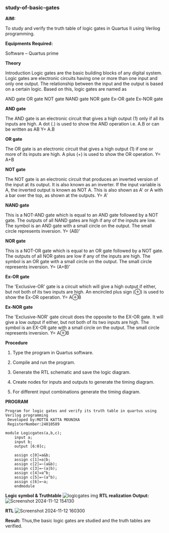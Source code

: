 ### study-of-basic-gates

**AIM:** 

To study and verify the truth table of logic gates in Quartus II using Verilog programming.

**Equipments Required:**

Software – Quartus prime 

**Theory**

Introduction Logic gates are the basic building blocks of any digital system. Logic gates are electronic circuits having one or more than one input and only one output. The relationship between the input and the output is based on a certain logic. Based on this, logic gates are named as

AND gate OR gate NOT gate NAND gate NOR gate Ex-OR gate Ex-NOR gate

**AND gate**

The AND gate is an electronic circuit that gives a high output (1) only if all its inputs are high. A dot (.) is used to show the AND operation i.e. A.B or can be written as AB
Y= A.B

**OR gate** 

The OR gate is an electronic circuit that gives a high output (1) if one or more of its inputs are high. A plus (+) is used to show the OR operation.
Y= A+B

**NOT gate**

The NOT gate is an electronic circuit that produces an inverted version of the input at its output. It is also known as an inverter. If the input variable is A, the inverted output is known as NOT A. This is also shown as A' or A with a bar over the top, as shown at the outputs.
Y= A'

**NAND gate**

This is a NOT-AND gate which is equal to an AND gate followed by a NOT gate. The outputs of all NAND gates are high if any of the inputs are low. The symbol is an AND gate with a small circle on the output. The small circle represents inversion.
Y= (AB)’

**NOR gate**

This is a NOT-OR gate which is equal to an OR gate followed by a NOT gate. The outputs of all NOR gates are low if any of the inputs are high. The symbol is an OR gate with a small circle on the output. The small circle represents inversion.
Y= (A+B)’

**Ex-OR gate**

The 'Exclusive-OR' gate is a circuit which will give a high output if either, but not both of its two inputs are high. An encircled plus sign (⊕) is used to show the Ex-OR operation.
Y= A⊕B

**Ex-NOR gate**

The 'Exclusive-NOR' gate circuit does the opposite to the EX-OR gate. It will give a low output if either, but not both of its two inputs are high. The symbol is an EX-OR gate with a small circle on the output. The small circle represents inversion.
Y= A⊕B

**Procedure** 

1.	Type the program in Quartus software.

2.	Compile and run the program.

3.	Generate the RTL schematic and save the logic diagram.

4.	Create nodes for inputs and outputs to generate the timing diagram.

5.	For different input combinations generate the timing diagram.


**PROGRAM**
```
Program for logic gates and verify its truth table in quartus using Verilog programming
 Developed by:MOTTA KATTA MOUNIKA
 RegisterNumber:24010589
 ```
```
module Logicgates(a,b,c);
	input a;
	input b;
	output [6:0]c;

	assign c[0]=a&b;
	assign c[1]=a|b;
	assign c[2]=~(a&b);
	assign c[3]=~(a|b);
	assign c[4]=a^b;
	assign c[5]=~(a^b);
	assign c[6]=~a;
	endmodule
```
**Logic symbol & Truthtable**
![logicgates img](https://github.com/user-attachments/assets/7fafe494-aea5-4b8f-b515-c1108e164741)
**RTL realization Output:** 
![Screenshot 2024-11-12 154130](https://github.com/user-attachments/assets/d55303f4-cb5b-4f66-bd34-9ddfdcec8bd6)

**RTL**
![Screenshot 2024-11-12 160300](https://github.com/user-attachments/assets/6c3b51ed-d322-400a-b6f9-733415c80d0e)

**Result:**
Thus,the basic logic gates are studied and the truth tables are verified.

